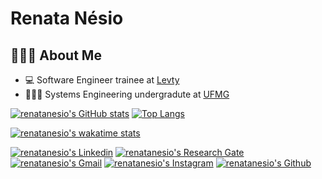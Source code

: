 # Renata Nésio

## 👩🏻‍💻 About Me

- 💻 Software Engineer trainee at [Levty](https://levty.com/br)
- 👩🏻‍🎓 Systems Engineering undergradute at [UFMG](https://ufmg.br)

[![renatanesio's GitHub stats](https://github-readme-stats.vercel.app/api?username=renatanesio&show_icons=true&theme=tokyonight)](https://github.com/renatanesio)
[![Top Langs](https://github-readme-stats.vercel.app/api/top-langs/?username=renatanesio&layout=compact&theme=tokyonight)](https://github.com/renatanesio)

[![renatanesio's wakatime stats](https://github-readme-stats.vercel.app/api/wakatime?username=renatanesio&layout=compact&theme=tokyonight)](https://wakatime.com/@renatanesio)


[![renatanesio's Linkedin](https://img.shields.io/badge/LinkedIn-0077B5?style=for-the-badge&logo=linkedin&logoColor=white)](https://www.linkedin.com/in/renatanesio/)
[![renatanesio's Research Gate](https://img.shields.io/badge/Research_Gate-00CCBB.svg?&style=for-the-badge&logo=ResearchGate&logoColor=white)](https://www.researchgate.net/profile/Renata-Nesio/)
[![renatanesio's Gmail](https://img.shields.io/badge/Gmail-D14836?style=for-the-badge&logo=gmail&logoColor=white)](mailto:renata.nesio2@gmail.com)
[![renatanesio's Instagram](https://img.shields.io/badge/Instagram-E4405F?style=for-the-badge&logo=instagram&logoColor=white)](https://www.instagram.com/renatanesio/)
[![renatanesio's Github](https://img.shields.io/badge/GitHub-100000?style=for-the-badge&logo=github&logoColor=white)](https://github.com/renatanesio)




	


<!--
**renatanesio/renatanesio** is a ✨ _special_ ✨ repository because its `README.md` (this file) appears on your GitHub profile.

Here are some ideas to get you started:

- 🔭 I’m currently working on ...
- 🌱 I’m currently learning ...
- 👯 I’m looking to collaborate on ...
- 🤔 I’m looking for help with ...
- 💬 Ask me about ...
- 📫 How to reach me: ...
- 😄 Pronouns: ...
- ⚡ Fun fact: ...
-->
